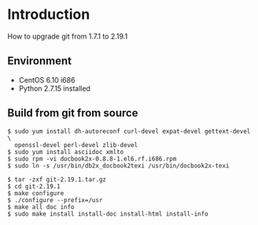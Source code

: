 # Introduction
How to upgrade git from 1.7.1 to 2.19.1

## Environment
* CentOS 6.10 i686
* Python 2.7.15 installed

## Build from git from source
```
$ sudo yum install dh-autoreconf curl-devel expat-devel gettext-devel \
  openssl-devel perl-devel zlib-devel
$ sudo yum install asciidoc xmlto
$ sudo rpm -vi docbook2x-0.8.8-1.el6.rf.i686.rpm
$ sudo ln -s /usr/bin/db2x_docbook2texi /usr/bin/docbook2x-texi

$ tar -zxf git-2.19.1.tar.gz
$ cd git-2.19.1
$ make configure
$ ./configure --prefix=/usr
$ make all doc info
$ sudo make install install-doc install-html install-info
```
